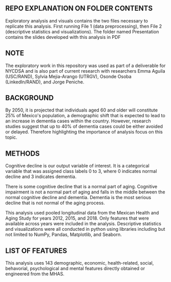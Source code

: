 REPO EXPLANATION ON FOLDER CONTENTS
------------------------------------------------
Exploratory analysis and visuals contains the two files necessary to replicate this analysis. First running File 1 (data preprocessing), then File 2 (descriptive statistics and visualizations). The folder named Presentation contains the slides developed with this analysis in PDF

NOTE
----------------
The exploratory work in this repository was used as part of a deliverable for NYCDSA and is also part of current research with researchers Emma Aguila (USC/RAND), Sylvia Mejia-Arango (UTRGV),  Osonde Osoba (LinkedIn/RAND), and Jorge Peniche. 

BACKGROUND 
----------------
By 2050, it is projected that individuals aged 60 and older will constitute 25% of Mexico's population, a demographic shift that is expected to lead to an increase in dementia cases within the country. However, research studies suggest that up to 40% of dementia cases could be either avoided or delayed. Therefore highlighting the importance of analysis focus on this topic. 

METHODS
----------------
Cognitive decline is our output variable of interest. It is a categorical variable that was assigned class labels 0 to 3, where 0 indicates normal decline and 3 indicates dementia.  

There is some cognitive decline that is a normal part of aging. Cognitive impairment is not a normal part of aging and falls in the middle between the normal cognitive decline and dementia. Dementia is the most serious decline that is not normal of the aging process. 

This analysis used pooled longitudinal data from the Mexican Health and Aging Study for years 2012, 2015, and 2018. Only features that were available across years were included in the analysis. Descriptive statistics and visualizations were all conducted in python using libraries including but not limited to NumPy, Pandas, Matplotlib, and Seaborn.

LIST OF FEATURES
----------------
This analysis uses 143 demographic, economic, health-related, social, behavorial, psychological and mental features directly obtained or engineered from the MHAS. 

